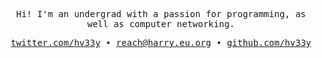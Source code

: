 <samp>

<p align="center">Hi! I'm an undergrad with a passion for programming, as well as computer networking.</p>

<p align="center"><a href="https://twitter.com/hv33y">twitter.com/hv33y</a> • <a href="mailto:reach@harry.eu.org">reach@harry.eu.org</a> • <a href="https://github.com/hv33y">github.com/hv33y</a></p>

</samp>
